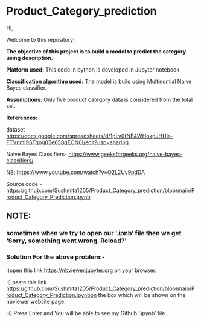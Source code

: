 # Product_Category_prediction
Hi,

Welcome to this repository! 

**The objective of this project is to build a model to predict the category using description.**



**Platform used:** This code in python is developed in Jupyter notebook.



**Classification algorithm used:** The model is build using Multinomial Naive Bayes classifier.



**Assumptions:**
Only five product category data is considered from the total set.



**References:**

dataset - https://docs.google.com/spreadsheets/d/1pLv0fNE4WHokpJHUIs-FTVnmI9STgog05e658qEON0I/edit?usp=sharing

Naive Bayes Classifiers- https://www.geeksforgeeks.org/naive-bayes-classifiers/

NB: https://www.youtube.com/watch?v=O2L2Uv9pdDA

Source code - https://github.com/Sushmita1205/Product_Category_prediction/blob/main/Product_Category_Prediction.ipynb


## **NOTE:**
### **sometimes when we try to open our ‘.ipnb’ file then we get ‘Sorry, something went wrong. Reload?’**

### **Solution For the above problem:-**

i)open this link https://nbviewer.jupyter.org on your browser.

ii) paste this link https://github.com/Sushmita1205/Product_Category_prediction/blob/main/Product_Category_Prediction.ipynbon the box which will be shown on the nbviewer website page.

iii) Press Enter and You will be able to see my Github ‘.ipynb’ file .








